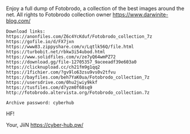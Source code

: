 Enjoy a full dump of Fotobrodo, a collection of the best images around the net.
All rights to Fotobrodo collection owner https://www.darwinite-blog.com/
```
Download links:
https://anonfiles.com/Z6c4YcKduf/Fotobrodo_collection_7z
https://gofile.io/d/FX7jxn
https://www83.zippyshare.com/v/Lqtlk56Q/file.html
https://turbobit.net/rbkw3i54ubod.html
https://www.solidfiles.com/v/ze7yQ64wmPZ72
https://download.gg/file-12705357_9aceeadf39e603a0
https://clicknupload.cc/ch21fm9g1qq2
https://1fichier.com/?gv9lo63zsu9vs0v2tfvu
https://bayfiles.com/beh7YaK0ua/Fotobrodo_collection_7z
https://usersdrive.com/0hu2jwiy9kkf
https://tusfiles.com/d7yzm0f68sq9
http://fotobrodo.altervista.org/Fotobrodo_collection.7z

Archive password: cyberhub
```
HF!

Your, JiiN
https://cyber-hub.pw/
